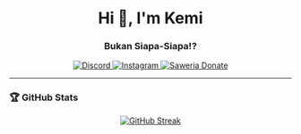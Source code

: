 <h1 align="center">Hi 👋, I'm Kemi</h1>
<h3 align="center">Bukan Siapa-Siapa!?</h3>

<p align="center">
    <a href="https://dsc.gg/mabica">
        <img src="https://img.shields.io/badge/Discord-5865F2?style=for-the-badge&logo=discord&logoColor=white" alt="Discord">
    </a>
    <a href="https://www.instagram.com/cemy.id">
        <img src="https://img.shields.io/badge/Instagram-E4405F?style=for-the-badge&logo=instagram&logoColor=white" alt="Instagram">
    </a>
    <a href="https://saweria.co/cemy">
        <img src="https://img.shields.io/badge/Saweria-FF9800?style=for-the-badge&logo=kofi&logoColor=white" alt="Saweria Donate">
    </a>
</p>

---

### 🏆 GitHub Stats

<p align="center">
    <a href="https://git.io/streak-stats">
        <img src="https://streak-stats.demolab.com?user=osiic&theme=tokyonight" alt="GitHub Streak">
    </a>
</p>
